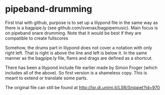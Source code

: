# pipeband-drumming
First trial with github, purpose is to set up a lilypond file in the same way as there is a bagpipe.ly (see github.com/svenax/bagpipemusic). Main focus is on pipeband snare drumming. Note that it would be best if they are compatible to create fullscores

Somehow, the drums part in lilypond does not cover a notation with only right left. That is right is above the line and left is below it. In the same manner as the bagpipe.ly file, flams and drags are defined as a shortcut.

There has been a lilypond include file earlier made by Simon Froger (which includes all of the above). So first version is a shameless copy.
This is meant to extend or translate some parts.

The original file can still be found at http://lsr.di.unimi.it/LSR/Snippet?id=970
